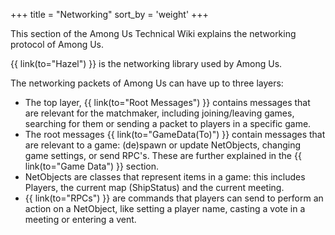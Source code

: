 +++
title = "Networking"
sort_by = 'weight'
+++

This section of the Among Us Technical Wiki explains the networking protocol of Among Us.

{{ link(to="Hazel") }} is the networking library used by Among Us.

The networking packets of Among Us can have up to three layers:

- The top layer, {{ link(to="Root Messages") }} contains messages that are relevant for the matchmaker, including joining/leaving games, searching for them or sending a packet to players in a specific game.
- The root messages {{ link(to="GameData(To)") }} contain messages that are relevant to a game: (de)spawn or update NetObjects, changing game settings, or send RPC's. These are further explained in the {{ link(to="Game Data") }} section.
- NetObjects are classes that represent items in a game: this includes Players, the current map (ShipStatus) and the current meeting.
- {{ link(to="RPCs") }} are commands that players can send to perform an action on a NetObject, like setting a player name, casting a vote in a meeting or entering a vent.
